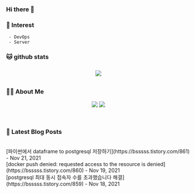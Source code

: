 
### Hi there 👋   

### 📖   Interest   
     - DevOps   
     - Server  

###  🐱 github stats  

<div id="main" align="center">
    <img src="https://github-readme-stats.vercel.app/api?username=qpyu66&hide=stars,contribs&count_private=true&show_icons=true"
        style="height: auto; margin-left: 20px; margin-right: 20px; padding: 10px;"/>
</div>

###  💁‍♀️ About Me  
<p align="center">
    <a href="https://bsssss.tistory.com/"><img src="https://img.shields.io/badge/Blog-FF5722?style=flat-square&logo=Blogger&logoColor=white"/></a>
    <a href="mailto:qpyu66@gmail.com"><img src="https://img.shields.io/badge/Gmail-d14836?style=flat-square&logo=Gmail&logoColor=white&link=qpyu66@gmail.com"/></a>
</p>

<br>

### 📕 Latest Blog Posts   
<br>
[파이썬에서 dataframe to postgresql 저장하기](https://bsssss.tistory.com/861) - Nov 21, 2021<br>
[docker push denied: requested access to the resource is denied](https://bsssss.tistory.com/860) - Nov 19, 2021<br>
[postgresql 최대 동시 접속자 수를 초과했습니다 해결](https://bsssss.tistory.com/859) - Nov 18, 2021<br>
